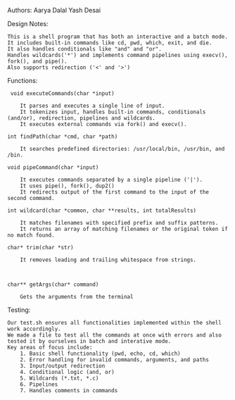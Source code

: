 Authors:
    Aarya Dalal
    Yash Desai

Design Notes:

    This is a shell program that has both an interactive and a batch mode.
    It includes built-in commands like cd, pwd, which, exit, and die.
    It also handles conditionals like "and" and "or".
    Handles wildcards('*') and implements command pipelines using execv(), fork(), and pipe().
    Also supports redirection ('<' and '>')

Functions:

     void executeCommands(char *input)

        It parses and executes a single line of input.
        It tokenizes input, handles built-in commands, conditionals (and/or), redirection, pipelines and wildcards.
        It executes external commands via fork() and execv().

    int findPath(char *cmd, char *path)

        It searches predefined directories: /usr/local/bin, /usr/bin, and /bin.

    void pipeCommand(char *input)

        It executes commands separated by a single pipeline ('|').
        It uses pipe(), fork(), dup2()
        It redirects output of the first command to the input of the second command.

    int wildcard(char *common, char **results, int totalResults)

        It matches filenames with specified prefix and suffix patterns.
        It returns an array of matching filenames or the original token if no match found.

    char* trim(char *str)

        It removes leading and trailing whitespace from strings.

    

    char** getArgs(char* command)
    
        Gets the arguments from the terminal

Testing:
    
    Our test.sh ensures all functionalities implemented within the shell work accordingly. 
    We made a file to test all the commands at once with errors and also tested it by ourselves in batch and interative mode.
    Key areas of focus include:
        1. Basic shell functionality (pwd, echo, cd, which)
        2. Error handling for invalid commands, arguments, and paths
        3. Input/output redirection
        4. Conditional logic (and, or)
        5. Wildcards (*.txt, *.c)
        6. Pipelines
        7. Handles comments in commands

